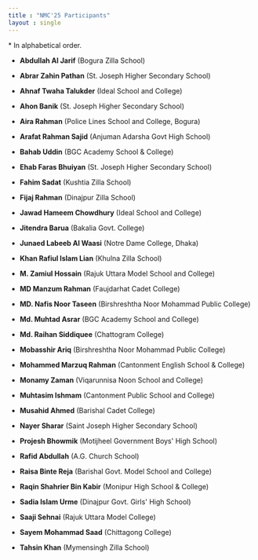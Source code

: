```yaml
---
title : "NMC'25 Participants"
layout : single
---
```


\* In alphabetical order.

- **Abdullah Al Jarif** (Bogura Zilla School)
- **Abrar Zahin Pathan** (St. Joseph Higher Secondary School)
- **Ahnaf Twaha Talukder** (Ideal School and College)
- **Ahon Banik** (St. Joseph Higher Secondary School)
- **Aira Rahman** (Police Lines School and College, Bogura)
- **Arafat Rahman Sajid** (Anjuman Adarsha Govt High School)
- **Bahab Uddin** (BGC Academy School & College)
- **Ehab Faras Bhuiyan** (St. Joseph Higher Secondary School)
- **Fahim Sadat** (Kushtia Zilla School)
- **Fijaj Rahman** (Dinajpur Zilla School)
- **Jawad Hameem Chowdhury** (Ideal School and College)
- **Jitendra Barua** (Bakalia Govt. College)
- **Junaed Labeeb Al Waasi** (Notre Dame College, Dhaka)
- **Khan Rafiul Islam Lian** (Khulna Zilla School)
- **M. Zamiul Hossain** (Rajuk Uttara Model School and College)
- **MD Manzum Rahman** (Faujdarhat Cadet College)
- **MD. Nafis Noor Taseen** (Birshreshtha Noor Mohammad Public College)
- **Md. Muhtad Asrar** (BGC Academy School and College)
- **Md. Raihan Siddiquee** (Chattogram College)

- **Mobasshir Ariq** (Birshreshtha Noor Mohammad Public College)
- **Mohammed Marzuq Rahman** (Cantonment English School & College)
- **Monamy Zaman** (Viqarunnisa Noon School and College)
- **Muhtasim Ishmam** (Cantonment Public School and College)
- **Musahid Ahmed** (Barishal Cadet College)
- **Nayer Sharar** (Saint Joseph Higher Secondary School)
- **Projesh Bhowmik** (Motijheel Government Boys' High School)
- **Rafid Abdullah** (A.G. Church School)
- **Raisa Binte Reja** (Barishal Govt. Model School and College)
- **Raqin Shahrier Bin Kabir** (Monipur High School & College)
- **Sadia Islam Urme** (Dinajpur Govt. Girls' High School)
- **Saaji Sehnai** (Rajuk Uttara Model College)
- **Sayem Mohammad Saad** (Chittagong College)
- **Tahsin Khan** (Mymensingh Zilla School)
<!-- 
Bogura 2
Dhaka 14
Khulna 1
Netrokona 1
Chittagong 8
Kushtia 1
Barishal 2
Dinajpur 2
Mymensingh 1 -->



